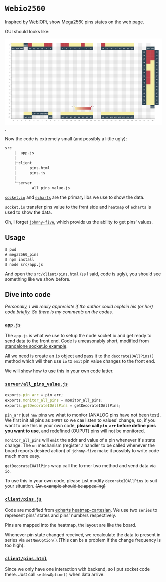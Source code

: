 # `Webio2560`

Inspired by [WebIOPi](http://webiopi.trouch.com/), show Mega2560 pins states on the web page.

GUI should looks like:

![mega2560_pins](../pics/mega2560_pins.png).

Now the code is extremely small (and possibly a little ugly):

``` vi
src
    │  app.js
    │
    ├─client
    │      pins.html
    │      pins.js
    │
    └─server
            all_pins_value.js
```


[`socket.io`](https://github.com/socketio/socket.io) and [`echarts`](http://echarts.baidu.com/) are the primary libs we use to show the data.

`socket.io` transfer pins value to the front side and `heatmap` of `echarts` is used to show the data.

Oh, I forget [`johnny-five`](http://johnny-five.io/), which provide us the ability to get pins' values.

## Usage

``` vi
$ pwd
# mega2560_pins
$ npm install
$ node src/app.js
```

And open the `src/client/pins.html` (as I said, code is ugly), you should see something like we show before.


## Dive into code

*Personally, I will really appreciate if the author could explain his (or her) code briefly. So there is my comments on the codes.*

### [`app.js`](app.js)

The `app.js` is what we use to setup the node socket.io and get ready to send data to the front end. Code is unreasonably short, modified from [standalone socket.io example](https://github.com/socketio/socket.io#standalone).

All we need is create an `io` object and pass it to the `decorateIOAllPins()` method which will then use `io` to `emit` pin value changes to the front end.

We will show how to use this in your own code latter.

### [`server/all_pins_value.js`](server/all_pins_value.js)

``` js
exports.pin_arr = pin_arr;
exports.monitor_all_pins = monitor_all_pins;
exports.getDecorateIOAllPins = getDecorateIOAllPins;
```

`pin_arr` just `new` pins we what to monitor (ANALOG pins have not been test). We first init all pins as `INPUT` so we can listen to values' change, so, if you want to use this in your own code, **please call `pin_arr` before define pins you want to use**, and redefined (OUPUT) pins will not be monitored.

`monitor_all_pins` will `emit` the addr and value of a pin whenever it's state change. The `on` mechanism (register a handler to be called whenever the board reports desired action) of `johnny-five` make it possibly to write code much more easy.

`getDecorateIOAllPins` wrap call the former two method and send data via `io`.

To use this in your own code, please just modify `decorateIOAllPins` to suit your situation. ~~[An example should be appealing]~~

### [`client/pins.js`](client/pins.js)

Code are modified from [echarts heatmap-cartesian](https://ecomfe.github.io/echarts-examples/public/editor.html?c=heatmap-cartesian). We use two `series` to represent pins' states and pins' numbers respectively.

Pins are mapped into the heatmap, the layout are like the board.

Whenever pin state changed received, we recalculate the data to present in series via `setNewOption()`.(This can be a problem if the change frequency is too high).

### [`client/pins.html`](client/pins.html)

Since we only have one interaction with backend, so I put socket code there. Just call `setNewOption()` when data arrive.